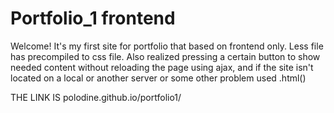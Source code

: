 # Portfolio_1 frontend
Welcome! It's my first site for portfolio that based on frontend only.
Less file has precompiled to css file.
Also realized pressing a certain button to show needed content without reloading the page using ajax, and if the site isn't
 located on a local or another server or some other problem used .html() 

THE LINK IS polodine.github.io/portfolio1/

